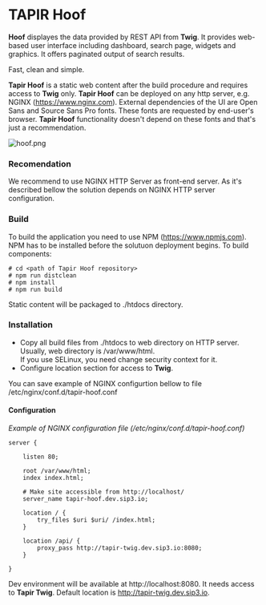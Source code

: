 # TAPIR Hoof #

**Hoof** displayes the data provided by REST API from **Twig**. 
It provides web-based user interface including dashboard, search page, widgets and graphics. 
It offers paginated output of search results.

Fast, clean and simple.

**Tapir Hoof** is a static web content after the build procedure and requires access to **Twig** only.
**Tapir Hoof** can be deployed on any http server, e.g. NGINX (https://www.nginx.com).
External dependencies of the UI are Open Sans and Source Sans Pro fonts. 
These fonts are requested by end-user's browser.
**Tapir Hoof** functionality doesn't depend on these fonts and that's just a recommendation.

![hoof.png](https://cloud.githubusercontent.com/assets/16978841/24424428/328ffb6e-1409-11e7-8d9a-b8ac0b1ac5d4.png)

### Recomendation ###
We recommend to use NGINX HTTP Server as front-end server.
As it's described bellow the solution depends on NGINX HTTP server configuration.

### Build ###
To build the application you need to use NPM (https://www.npmjs.com).
NPM has to be installed before the solutuon deployment begins.
To build components:
```
# cd <path of Tapir Hoof repository>
# npm run distclean
# npm install
# npm run build
```
Static content will be packaged to ./htdocs directory.

### Installation ###
* Copy all build files from ./htdocs to web directory on HTTP server. Usually, web directory is /var/www/html. <br> If you use SELinux, you need change security context for it.
* Configure location section for access to **Twig**.

You can save example of NGINX configurtion bellow to file /etc/nginx/conf.d/tapir-hoof.conf

#### Configuration ####

_Example of NGINX configuration file (/etc/nginx/conf.d/tapir-hoof.conf)_
```
server {

	listen 80;

	root /var/www/html;
	index index.html;

	# Make site accessible from http://localhost/
	server_name tapir-hoof.dev.sip3.io;
	
	location / {
	    try_files $uri $uri/ /index.html;
	}

	location /api/ {
	    proxy_pass http://tapir-twig.dev.sip3.io:8080;
    }

}
```

Dev environment will be available at http://localhost:8080.
It needs access to **Tapir Twig**. Default location is http://tapir-twig.dev.sip3.io.

